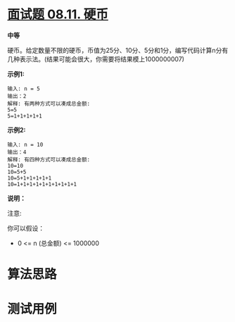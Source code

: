 # [面试题 08.11. 硬币][cnTitle]

**中等**

硬币。给定数量不限的硬币，币值为25分、10分、5分和1分，编写代码计算n分有几种表示法。(结果可能会很大，你需要将结果模上1000000007)

**示例1:** 

```
输入: n = 5
输出：2
解释: 有两种方式可以凑成总金额:
5=5
5=1+1+1+1+1

```

**示例2:** 

```
输入: n = 10
输出：4
解释: 有四种方式可以凑成总金额:
10=10
10=5+5
10=5+1+1+1+1+1
10=1+1+1+1+1+1+1+1+1+1

```

**说明：** 

注意:

你可以假设：

- 0 <= n (总金额) <= 1000000




# 算法思路

# 测试用例
```
```

[cnTitle]: https://leetcode-cn.com/problems/coin-lcci/

